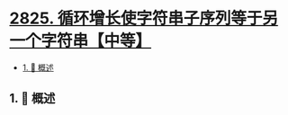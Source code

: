 # [2825. 循环增长使字符串子序列等于另一个字符串【中等】](https://github.com/Tdahuyou/TNotes.leetcode/tree/main/notes/2825.%20%E5%BE%AA%E7%8E%AF%E5%A2%9E%E9%95%BF%E4%BD%BF%E5%AD%97%E7%AC%A6%E4%B8%B2%E5%AD%90%E5%BA%8F%E5%88%97%E7%AD%89%E4%BA%8E%E5%8F%A6%E4%B8%80%E4%B8%AA%E5%AD%97%E7%AC%A6%E4%B8%B2%E3%80%90%E4%B8%AD%E7%AD%89%E3%80%91)

<!-- region:toc -->

- [1. 📝 概述](#1--概述)

<!-- endregion:toc -->

## 1. 📝 概述
